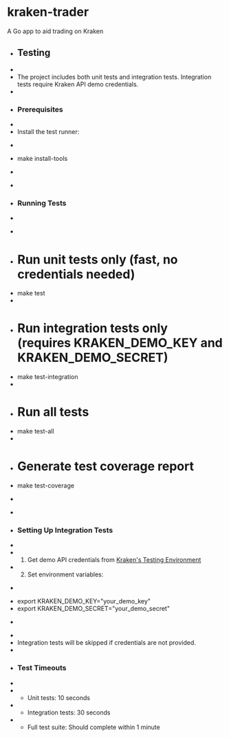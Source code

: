 # kraken-trader
A Go app to aid trading on Kraken

+ ## Testing
+ 
+ The project includes both unit tests and integration tests. Integration tests require Kraken API demo credentials.
+ 
+ ### Prerequisites
+ 
+ Install the test runner:
+ ```bash
+ make install-tools
+ ```
+ 
+ ### Running Tests
+ 
+ ```bash
+ # Run unit tests only (fast, no credentials needed)
+ make test
+ 
+ # Run integration tests only (requires KRAKEN_DEMO_KEY and KRAKEN_DEMO_SECRET)
+ make test-integration
+ 
+ # Run all tests
+ make test-all
+ 
+ # Generate test coverage report
+ make test-coverage
+ ```
+ 
+ ### Setting Up Integration Tests
+ 
+ 1. Get demo API credentials from [Kraken's Testing Environment](https://support.kraken.com/hc/en-us/articles/360024809011-API-Testing-Environment)
+ 2. Set environment variables:
+    ```bash
+    export KRAKEN_DEMO_KEY="your_demo_key"
+    export KRAKEN_DEMO_SECRET="your_demo_secret"
+    ```
+ 
+ Integration tests will be skipped if credentials are not provided.
+ 
+ ### Test Timeouts
+ 
+ - Unit tests: 10 seconds
+ - Integration tests: 30 seconds
+ - Full test suite: Should complete within 1 minute
